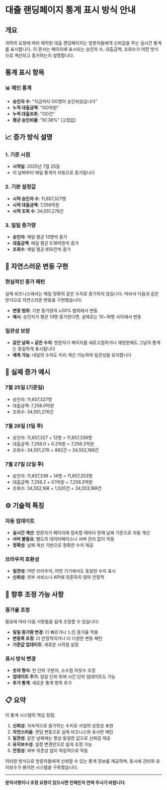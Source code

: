 # 대출 랜딩페이지 통계 표시 방식 안내

## 개요
귀하의 요청에 따라 제작된 대출 랜딩페이지는 방문자들에게 신뢰감을 주는 실시간 통계를 표시합니다. 이 문서는 페이지에 표시되는 승인자 수, 대출금액, 조회수가 어떤 방식으로 계산되고 증가하는지 설명합니다.

## 통계 표시 항목

### 📊 메인 통계
- **승인자 수**: "지금까지 OO명이 승인되었습니다"
- **누적 대출금액**: "OO억원"
- **누적 대출조회**: "OO건"
- **평균 승인비율**: "97.38%" (고정값)

## 📈 증가 방식 설명

### 1. 기준 시점
- **시작일**: 2025년 7월 25일
- 이 날짜부터 매일 통계가 자동으로 증가됩니다

### 2. 기본 설정값
- **시작 승인자 수**: 11,657,327명
- **시작 대출금액**: 7,256억원
- **시작 조회 수**: 34,551,276건

### 3. 일일 증가량
- **승인자**: 매일 평균 13명씩 증가
- **대출금액**: 매일 평균 0.18억원씩 증가
- **조회수**: 매일 평균 850건씩 증가

## 🎯 자연스러운 변동 구현

### 현실적인 증가 패턴
실제 비즈니스에서는 매일 정확히 같은 수치로 증가하지 않습니다. 따라서 다음과 같은 방식으로 자연스러운 변동을 구현했습니다:

- **변동 범위**: 기본 증가량의 ±20% 범위에서 변동
- **예시**: 승인자가 평균 13명 증가한다면, 실제로는 10~16명 사이에서 변동

### 일관성 보장
- **같은 날짜 = 같은 수치**: 방문자가 페이지를 새로고침하거나 재방문해도 그날의 통계는 동일하게 표시됩니다
- **예측 가능**: 내일의 수치도 미리 계산 가능하여 일관성을 유지합니다

## 📅 실제 증가 예시

### 7월 25일 (기준일)
- 승인자: 11,657,327명
- 대출금액: 7,256.0억원
- 조회수: 34,551,276건

### 7월 26일 (1일 후)
- 승인자: 11,657,327 + 12명 = 11,657,339명
- 대출금액: 7,256.0 + 0.2억원 = 7,256.2억원
- 조회수: 34,551,276 + 892건 = 34,552,168건

### 7월 27일 (2일 후)
- 승인자: 11,657,339 + 14명 = 11,657,353명
- 대출금액: 7,256.2 + 0.1억원 = 7,256.3억원
- 조회수: 34,552,168 + 1,020건 = 34,553,188건

## ⚙️ 기술적 특징

### 자동 업데이트
- **실시간 계산**: 방문자가 페이지에 접속할 때마다 현재 날짜 기준으로 자동 계산
- **서버 불필요**: 별도의 데이터베이스나 서버 관리 없이 작동
- **정확성**: 날짜 계산 기반으로 정확한 수치 제공

### 브라우저 호환성
- **일관성**: 어떤 브라우저, 어떤 기기에서도 동일한 수치 표시
- **신뢰성**: 외부 서비스나 API에 의존하지 않아 안정적

## 🔧 향후 조정 가능 사항

### 증가율 조정
필요에 따라 다음 사항들을 쉽게 조정할 수 있습니다:

- **일일 증가량 변경**: 더 빠르거나 느린 증가율 적용
- **변동폭 조정**: 더 안정적이거나 더 다양한 변동 패턴
- **기준값 업데이트**: 새로운 시작점 설정

### 표시 방식 변경
- **숫자 형식**: 천 단위 구분자, 소수점 자릿수 조정
- **업데이트 주기**: 일일 단위 외에 시간 단위 업데이트도 가능
- **추가 통계**: 새로운 통계 항목 추가

## 📋 요약

이 통계 시스템의 핵심 장점:

1. **신뢰성**: 지속적으로 증가하는 수치로 사업의 성장성 표현
2. **자연스러움**: 랜덤 변동으로 실제 비즈니스와 유사한 패턴
3. **일관성**: 같은 날짜에는 항상 동일한 값으로 신뢰감 제공
4. **유지보수성**: 설정 변경만으로 쉽게 조정 가능
5. **안정성**: 외부 의존성 없이 독립적으로 작동

이러한 방식으로 방문자들에게 신뢰할 수 있는 통계 정보를 제공하며, 동시에 관리와 유지보수가 용이한 시스템을 구축했습니다.

---
**문의사항이나 조정 요청이 있으시면 언제든지 연락 주시기 바랍니다.**